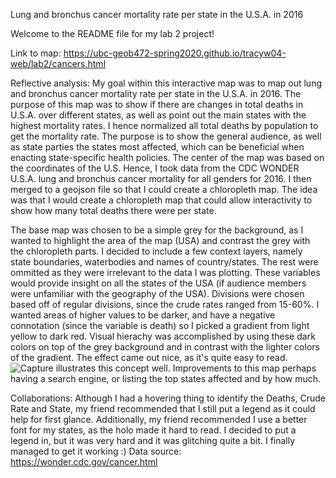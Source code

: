Lung and bronchus cancer mortality rate per state in the U.S.A. in 2016

Welcome to the README file for my lab 2 project!

Link to map: https://ubc-geob472-spring2020.github.io/tracyw04-web/lab2/cancers.html

Reflective analysis: My goal within this interactive map was to map out lung and bronchus cancer mortality rate per state in the U.S.A. in 2016.
The purpose of this map was to show if there are changes in total deaths in U.S.A. over different states, as well as point out the main states with the highest mortality rates. I hence normalized all total deaths by population to get the mortality rate. The purpose is to show the general audience, as well as state parties the states most affected, which can be beneficial when enacting state-specific 
health policies. The center of the map was based on the coordinates of the U.S. Hence, I took data from the CDC WONDER U.S.A. lung and bronchus cancer mortality for all genders for 2016. I then merged 
to a geojson file so that I could create a chloropleth map. The idea was that I would create a chloropleth map that could allow interactivity to show how many total deaths there were per state. 

The base map was chosen to be a simple grey for the background, as I wanted to highlight the area of the map (USA) and contrast the grey with the 
chloropleth parts. I decided to include a few context layers, namely state boundaries, waterbodies and names of country/states. The rest
were ommitted as they were irrelevant to the data I was plotting. These variables would provide insight on all the states of the USA (if
audience members were unfamiliar with the geography of the USA). Divisions were chosen based off of regular divisions, since the 
crude rates ranged from 15-60%. I wanted areas of higher values to be darker, and have a negative connotation (since the variable is death) so I 
picked a gradient from light yellow to dark red. Visual hierachy was accomplished by using these dark colors on top of the grey background and
in contrast with the lighter colors of the gradient. The effect came out nice, as it's quite easy to read. 
![Capture](https://user-images.githubusercontent.com/39570002/76267083-d7619f80-6226-11ea-9e62-832cf3fb880b.PNG) illustrates this concept well. 
Improvements to this map perhaps having a search engine, or listing the top states affected and by how much. 

Collaborations: Although I had a hovering thing to identify the Deaths, Crude Rate and State, my friend recommended that I still put a legend
as it could help for first glance. Additionally, my friend recommended I use a better font for my states, as the holo made it hard to read. 
I decided to put a legend in, but it was very hard and it was glitching quite a bit. I finally managed to get it working :)
 Data source: https://wonder.cdc.gov/cancer.html